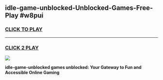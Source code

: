 
## idle-game-unblocked-Unblocked-Games-Free-Play #w8pui
<h3>
<a href="https://us.freeplayer.one?title=idle-game-unblocked&ref=9M">CLICK TO PLAY</a></h3>
<hr>

<h3>
<a href="https://us.freeplayer.one?title=idle-game-unblocked&ref=9M">CLICK 2 PLAY</a>
  
</h3>

<a href="https://us.freeplayer.one?title=idle-game-unblocked&ref=9M"><img src="https://clearcache.store/games.png"></a>


**idle-game-unblocked games unblocked: Your Gateway to Fun and Accessible Online Gaming**
